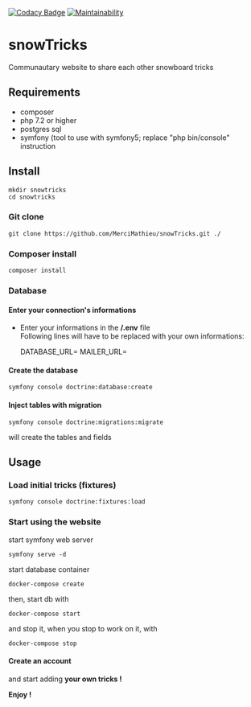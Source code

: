 [![Codacy Badge](https://api.codacy.com/project/badge/Grade/6592912eec394be8b2ff5c7626cec46a)](https://app.codacy.com/gh/MerciMathieu/snowTricks?utm_source=github.com&utm_medium=referral&utm_content=MerciMathieu/snowTricks&utm_campaign=Badge_Grade)
[![Maintainability](https://api.codeclimate.com/v1/badges/7b6de2c7dfc83599fa2c/maintainability)](https://codeclimate.com/github/MerciMathieu/snowTricks/maintainability)

# snowTricks
Communautary website to share each other snowboard tricks

## Requirements
*   composer
*   php 7.2 or higher
*   postgres sql
*   symfony (tool to use with symfony5; replace "php bin/console" instruction

## Install
    mkdir snowtricks
    cd snowtricks
### Git clone
    git clone https://github.com/MerciMathieu/snowTricks.git ./

### Composer install
    composer install

### Database
#### Enter your connection's informations
*   Enter your informations in the **/.env**  file  
Following lines will have to be replaced with your own informations:  
    

    DATABASE_URL=
    MAILER_URL=

#### Create the database
    symfony console doctrine:database:create

#### Inject tables with migration
    symfony console doctrine:migrations:migrate
will create the tables and fields

## Usage

### Load initial tricks (fixtures) 
    symfony console doctrine:fixtures:load  

### Start using the website
start symfony web server  
    
    symfony serve -d

start database container  

    docker-compose create  

then, start db with

    docker-compose start  

and stop it, when you stop to work on it, with

    docker-compose stop

#### Create an account

and start adding **your own tricks !**

**Enjoy !** 
